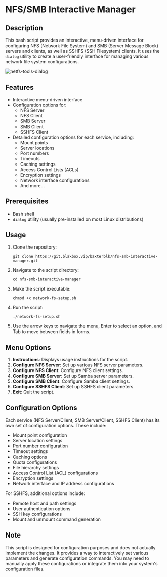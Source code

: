 # NFS/SMB Interactive Manager

## Description

This bash script provides an interactive, menu-driven interface for configuring NFS (Network File System) and SMB (Server Message Block) servers and clients, as well as SSHFS (SSH Filesystem) clients. It uses the `dialog` utility to create a user-friendly interface for managing various network file system configurations.

![netfs-tools-dialog](https://github.com/user-attachments/assets/00ed8928-78d0-4cb3-915a-a4bfe92f8dc5)

## Features

- Interactive menu-driven interface
- Configuration options for:
  - NFS Server
  - NFS Client
  - SMB Server
  - SMB Client
  - SSHFS Client
- Detailed configuration options for each service, including:
  - Mount points
  - Server locations
  - Port numbers
  - Timeouts
  - Caching settings
  - Access Control Lists (ACLs)
  - Encryption settings
  - Network interface configurations
  - And more...

## Prerequisites

- Bash shell
- `dialog` utility (usually pre-installed on most Linux distributions)

## Usage

1. Clone the repository:
   ```
   git clone https://git.blakbox.vip/baxterblk/nfs-smb-interactive-manager.git
   ```

2. Navigate to the script directory:
   ```
   cd nfs-smb-interactive-manager
   ```

3. Make the script executable:
   ```
   chmod +x network-fs-setup.sh
   ```

4. Run the script:
   ```
   ./network-fs-setup.sh
   ```

5. Use the arrow keys to navigate the menu, Enter to select an option, and Tab to move between fields in forms.

## Menu Options

1. **Instructions**: Displays usage instructions for the script.
2. **Configure NFS Server**: Set up various NFS server parameters.
3. **Configure NFS Client**: Configure NFS client settings.
4. **Configure SMB Server**: Set up Samba server parameters.
5. **Configure SMB Client**: Configure Samba client settings.
6. **Configure SSHFS Client**: Set up SSHFS client parameters.
7. **Exit**: Quit the script.

## Configuration Options

Each service (NFS Server/Client, SMB Server/Client, SSHFS Client) has its own set of configuration options. These include:

- Mount point configuration
- Server location settings
- Port number configuration
- Timeout settings
- Caching options
- Quota configurations
- File hierarchy settings
- Access Control List (ACL) configurations
- Encryption settings
- Network interface and IP address configurations

For SSHFS, additional options include:
- Remote host and path settings
- User authentication options
- SSH key configurations
- Mount and unmount command generation

## Note

This script is designed for configuration purposes and does not actually implement the changes. It provides a way to interactively set various parameters and generate configuration commands. You may need to manually apply these configurations or integrate them into your system's configuration files.
